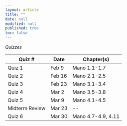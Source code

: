 ```yaml
---
layout: article
title: ""
date: null
modified: null
published: true
toc: false
---
```


*Quizzes*

Quiz #     | Date        | Chapter(s)
---------- | ----------- | --------
Quiz 1     | Feb 9       | Mano 1.1-1.7
Quiz 2     | Feb 16      | Mano 2.1-2.5
Quiz 3     | Feb 23      | Mano 3.1-3.4
Quiz 4     | Mar 2       | Mano 3.5-3.8
Quiz 5     | Mar 9       | Mano 4.1-4.5
Midterm Review | Mar 23  | --
Quiz 6     | Mar 30      | Mano 4.7-4.9, 4.11

